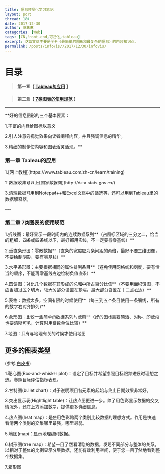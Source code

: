 ```yaml
---
title: 信息可视化学习笔记
layout: post
thread: 180
date: 2017-12-30
author: 陈嘉琳
categories: [Web]
tags: [CN,front-end,可视化,tableau]
excerpt: 这篇文章主要是关于《最简单的图形和最复杂的信息》的内容知识点。
permalink: /posts/infovis//2017/12/30/infovis/
---
```


# 目录
>
>#### 第一章【 [Tableau的应用](#chapter1) 】


>
>#### 第二章【 [7类图表的使用规范](#chapter2) 】



---
 **好的信息图形的三个基本要素：
 
 1.丰富的内容给图标以意义
 
 2.引人注意的视觉效果向读者阐释内容，并且强调信息的精华。
 
 3.精细的制作使内容和图表活灵活现。**
<h3 id="chapter1">第一章 Tableau的应用</h3>
<p>1.[网上教程](https://www.tableau.com/zh-cn/learn/training)</p>
<p>2.数据收集可以上[国家数据网](http://data.stats.gov.cn/)</p>
<p>3.清理数据可用到Notepad++和Excel文档中的筛选等，还可以用到Tableau里的数据解释器。</p>
---

<h3 id="chapter2">第二章 7类图表的使用规范</h3>
<p>1.折线图：最好显示一段时间内的连续数据系列**（占图标区域的三分之二，恰当的粗细，四条或四条线以下，最好都用实线，不一定要有零基线）**</p>
<p>2.垂直条形图：零散数据**（直条的宽度应为条间距的两倍，最好不要三维图像，不要绘制阴影，要有零基线）**</p>
<p>3.水平条形图：主要根据相同的属性排列条目**（避免使用网格线和刻度，要有恰当的顺序，不能再零基线右边绘制负值直条）**</p>
<p>4.圆饼图：对比几个数据在其形成的总和中所占百分比值**（不要用面积饼图，不应当超过五个切片，较大的部分设置在顶端，最大部分设置在十二点右边）**</p>
<p>5.表格：数据太多，空间有限的时候使用**（每三到五个条目使用一条细线，所有的数字右对齐排列)**</p>
<p>6.象形图：比较一些简单的数据系列时使用**（好的图标需要简洁、对称、即使缩也要清晰可见，计算时用倍数单位比较）**</p>
<p>7.地图：只有与地理有关的时候才使用地图</p>

## 更多的图表类型
(参考:[白皮书](https://www.tableau.com/sites/default/files/media/Whitepapers/which_chart_v6_chs.pdf))

<p>1.靶心图(Box-and-whisker plot)：设定了目标并希望参照目标跟踪进展时理想之选。参照目标评估指标表现。</p>
<p>2.甘特图(bullet chart)：对于说明项目各元素的起始与终止日期效果非常好。</p>
<p>3.突出显示表(Hightlight table)：让热点图更进一步。除了用色彩显示数据的交叉情况外，还在上方添加数字，提供更多详细信息。</p>
<p>4.热点图(heat map)：是使用色彩跨两个类别比较数据的理想方式。作用是快速看清两个类别的交集哪里最强，哪里最弱。</p>
<p>5.地图(map)：显示地理编码数据。</p>
<p>6.树形图(tree map)：希望一目了然看清您的数据，发现不同部分与整体的关系，以相对于整体的比例显示分层数据，还能有效利用空间，便于您一目了然地看到整个数据集。</p>
<p>7.箱形图</p>




